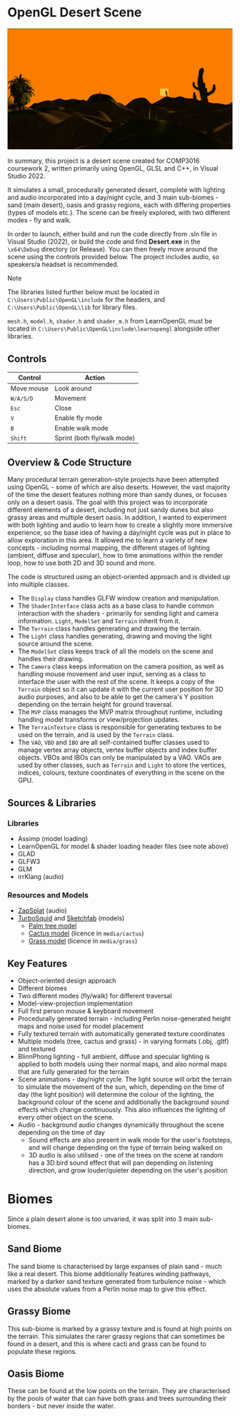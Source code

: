 # OpenGL Desert Scene
![](https://github.com/tcollyer1/comp3016_cw2_desert/blob/main/media/preview.png)

In summary, this project is a desert scene created for COMP3016 coursework 2, written primarily using OpenGL, GLSL and C++, in Visual Studio 2022.

It simulates a small, procedurally generated desert, complete with lighting and audio incorporated into a day/night cycle, and 3 main sub-biomes - sand (main desert), oasis and grassy regions, each with differing properties (types of models etc.). The scene can be freely explored, with two different modes - fly and walk.

In order to launch, either build and run the code directly from .sln file in Visual Studio (2022), or build the code and find **Desert.exe** in the `\x64\Debug` directory (or Release). You can then freely move around the scene using the controls provided below. The project includes audio, so speakers/a headset is recommended.

> [!NOTE]
> The libraries listed further below must be located in `C:\Users\Public\OpenGL\include` for the headers, and `C:\Users\Public\OpenGL\lib` for library files.
> 
> `mesh.h`, `model.h`, `shader.h` and `shader_m.h` from LearnOpenGL must be located in `C:\Users\Public\OpenGL\include\learnopengl` alongside other libraries.

## Controls
| Control | Action |
| ----------- | ----------- |
| Move mouse | Look around |
| `W/A/S/D` | Movement |
| `Esc` | Close |
| `V` | Enable fly mode |
| `B` | Enable walk mode |
| `Shift` | Sprint (both fly/walk mode) |

## Overview & Code Structure
Many procedural terrain generation-style projects have been attempted using OpenGL - some of which are also deserts. However, the vast majority of the time the desert features nothing more than sandy dunes, or focuses only on a desert oasis. The goal with this project was to incorporate different elements of a desert, including not just sandy dunes but also grassy areas and multiple desert oasis. In addition, I wanted to experiment with both lighting and audio to learn how to create a slightly more immersive experience, so the base idea of having a day/night cycle was put in place to allow exploration in this area. It allowed me to learn a variety of new concepts - including normal mapping, the different stages of lighting (ambient, diffuse and specular), how to time animations within the render loop, how to use both 2D and 3D sound and more.

The code is structured using an object-oriented approach and is divided up into multiple classes.
- The `Display` class handles GLFW window creation and manipulation.
- The `ShaderInterface` class acts as a base class to handle common interaction with the shaders - primarily for sending light and camera information. `Light`, `ModelSet` and `Terrain` inherit from it.
- The `Terrain` class handles generating and drawing the terrain.
- The `Light` class handles generating, drawing and moving the light source around the scene.
- The `ModelSet` class keeps track of all the models on the scene and handles their drawing.
- The `Camera` class keeps information on the camera position, as well as handling mouse movement and user input, serving as a class to interface the user with the rest of the scene. It keeps a copy of the `Terrain` object so it can update it with the current user position for 3D audio purposes, and also to be able to get the camera's Y position depending on the terrain height for ground traversal.
- The `MVP` class manages the MVP matrix throughout runtime, including handling model transforms or view/projection updates.
- The `TerrainTexture` class is responsible for generating textures to be used on the terrain, and is used by the `Terrain` class.
- The `VAO`, `VBO` and `IBO` are all self-contained buffer classes used to manage vertex array objects, vertex buffer objects and index buffer objects. VBOs and IBOs can only be manipulated by a VAO. VAOs are used by other classes, such as `Terrain` and `Light` to store the vertices, indices, colours, texture coordinates of everything in the scene on the GPU.

## Sources & Libraries
### Libraries
- Assimp (model loading)
- LearnOpenGL for model & shader loading header files (see note above)
- GLAD
- GLFW3
- GLM
- irrKlang (audio)

### Resources and Models
- [ZapSplat](https://www.zapsplat.com) (audio)
- [TurboSquid](https://www.turbosquid.com) and [Sketchfab](https://sketchfab.com) (models)
  - [Palm tree model](https://www.turbosquid.com/3d-models/cordyline-indivisa-free-3d-model-2117614)
  - [Cactus model](https://sketchfab.com/3d-models/cactus-saguaro-d98fcb4869c6413f943fb127d60edb6e) (licence in `media/cactus`)
  - [Grass model](https://sketchfab.com/3d-models/grass-bushes-game-ready-asset-aa1fa43af9bf4228adfddb54ea123ad1) (licence in `media/grass`)

## Key Features
- Object-oriented design approach
- Different biomes
- Two different modes (fly/walk) for different traversal
- Model-view-projection implementation
- Full first person mouse & keyboard movement
- Procedurally generated terrain - including Perlin noise-generated height maps and noise used for model placement
- Fully textured terrain with automatically generated texture coordinates
- Multiple models (tree, cactus and grass) - in varying formats (.obj, .gltf) and textured
- BlinnPhong lighting - full ambient, diffuse and specular lighting is applied to both models using their normal maps, and also normal maps that are fully generated for the terrain
- Scene animations - day/night cycle. The light source will orbit the terrain to simulate the movement of the sun, which, depending on the time of day (the light position) will determine the colour of the lighting, the background colour of the scene and additionally the background sound effects which change continuously. This also influences the lighting of every other object on the scene.
- Audio - background audio changes dynamically throughout the scene depending on the time of day
  - Sound effects are also present in walk mode for the user's footsteps, and will change depending on the type of terrain being walked on
  - 3D audio is also utilised - one of the trees on the scene at random has a 3D bird sound effect that will pan depending on listening direction, and grow louder/quieter depending on the user's position

# Biomes
Since a plain desert alone is too unvaried, it was split into 3 main sub-biomes.

## Sand Biome
The sand biome is characterised by large expanses of plain sand - much like a real desert. This biome additionally features winding pathways, marked by a darker sand texture generated from turbulence noise - which uses the absolute values from a Perlin noise map to give this effect.

## Grassy Biome
This sub-biome is marked by a grassy texture and is found at high points on the terrain. This simulates the rarer grassy regions that can sometimes be found in a desert, and this is where cacti and grass can be found to populate these regions.

## Oasis Biome
These can be found at the low points on the terrain. They are characterised by the pools of water that can have both grass and trees surrounding their borders - but never inside the water.
